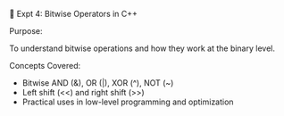 🔹 Expt 4: Bitwise Operators in C++

Purpose:

To understand bitwise operations and how they work at the binary level.

Concepts Covered:

* Bitwise AND (&), OR (|), XOR (^), NOT (~)
* Left shift (<<) and right shift (>>)
* Practical uses in low-level programming and optimization
